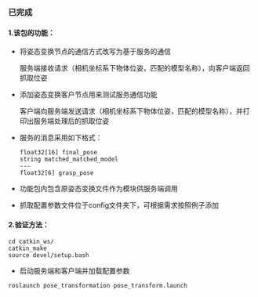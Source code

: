 ### 已完成

#### 1.该包的功能：

+ 将姿态变换节点的通信方式改写为基于服务的通信

  服务端接收请求（相机坐标系下物体位姿，匹配的模型名称），向客户端返回抓取位姿
+ 添加姿态变换客户节点用来测试服务通信功能

  客户端向服务端发送请求（相机坐标系下物体位姿，匹配的模型名称），并打印出服务端处理后的抓取位姿
+ 服务的消息采用如下格式：

  ```
  float32[16] final_pose
  string matched_matched_model
  ---
  float32[6] grasp_pose
  ```
+ 功能包内包含原姿态变换文件作为模块供服务端调用
+ 抓取配置参数文件位于config文件夹下，可根据需求按照例子添加

#### 2.验证方法：

```
cd catkin_ws/
catkin_make
source devel/setup.bash 
```

+ 启动服务端和客户端并加载配置参数

```
roslaunch pose_transformation pose_transform.launch
```
